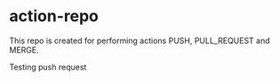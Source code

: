 # action-repo
This repo is created for performing actions PUSH, PULL_REQUEST and MERGE.

Testing push request
